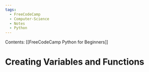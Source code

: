 ```yaml
---
tags:
  - FreeCodeCamp
  - Computer-Science
  - Notes
  - Python
---
```

Contents: [[FreeCodeCamp Python for Beginners]]
# Creating Variables and Functions